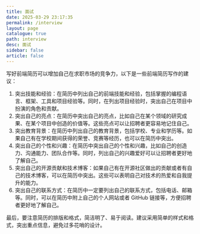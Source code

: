 ```yaml
---
title: 面试
date: 2025-03-29 23:17:35
permalink: /interview
layout: page
catalogue: true
path: interview
desc: 面试
sidebar: false
article: false
---
```



写好前端简历可以增加自己在求职市场的竞争力，以下是一些前端简历写作的建议：

1. 突出技能和经验：在简历中列出自己的前端技能和经验，包括掌握的编程语言、框架、工具和项目经验等。同时，在列出项目经验时，突出自己在项目中扮演的角色和贡献。
2. 突出自己的亮点：在简历中突出自己的亮点，比如自己在某个领域的研究成果、在某个项目中创造的价值等。这些亮点可以让招聘者更容易地记住自己。
3. 突出教育背景：在简历中列出自己的教育背景，包括学校、专业和学历等。如果自己有在学校期间获得的荣誉、竞赛等经历，也可以在简历中突出。
4. 突出自己的个性和兴趣：在简历中突出自己的个性和兴趣，比如自己的创造力、沟通能力、团队合作等。同时，列出自己的兴趣爱好可以让招聘者更好地了解自己。
5. 突出自己的开源贡献和技术博客：如果自己有在开源社区做出的贡献或者有自己的技术博客，可以在简历中突出。这些可以表明自己对技术的热爱和自我提升的能力。
6. 突出自己的联系方式：在简历中一定要列出自己的联系方式，包括电话、邮箱等。同时，可以在简历中附上自己的个人网站或者 GitHub 链接等，方便招聘者更好地了解自己。

最后，要注意简历的排版和格式，简洁明了、易于阅读。建议采用简单的样式和格式，突出重点信息，避免过多花哨的设计。
